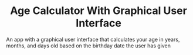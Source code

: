 <h1 align='center'>Age Calculator With Graphical User Interface</h1>

An app with a graphical user interface that calculates your age in years, months, and days old based on the birthday date the user has given
